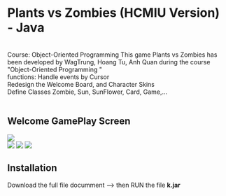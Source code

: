 # Plants vs Zombies (HCMIU Version) - Java</h1> 

<br> Course: Object-Oriented Programming 
This game Plants vs Zombies has been  developed by WagTrung, Hoang Tu, Anh Quan during the course "Object-Oriented Programming " 
<br> functions: Handle events by Cursor
<br> Redesign the Welcome Board, and Character Skins
<br> Define Classes Zombie, Sun, SunFlower, Card, Game,...
<br>
<br>

## Welcome GamePlay Screen
<img src="https://www.upsieutoc.com/images/2020/06/12/intro.gif"  style="max-width:100%;">

<div style=" display=flex">
<img src="https://www.upsieutoc.com/images/2020/06/12/sun-nh.gif"  style="max-width:100%;">
<img src="https://www.upsieutoc.com/images/2020/06/12/tim-nh.gif"  style="max-width:100%;">
<img src="https://www.upsieutoc.com/images/2020/06/12/xanh-nh.gif"  style="max-width:100%;">
<div>

## Installation
Download the full file documment --> then RUN the file <b>k.jar </b>



